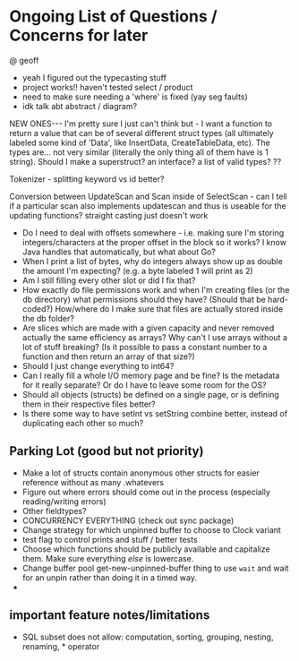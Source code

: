 # Ongoing List of Questions / Concerns for later

@ geoff

- yeah I figured out the typecasting stuff
- project works!! haven't tested select / product
- need to make sure needing a 'where' is fixed (yay seg faults)
- idk talk abt abstract / diagram?

NEW ONES---
I'm pretty sure I just can't think but - I want a function to return a value that can be of several different struct types (all ultimately labeled some kind of 'Data', like InsertData, CreateTableData, etc). The types are... not very similar (literally the only thing all of them have is 1 string). Should I make a superstruct? an interface? a list of valid types? ??

Tokenizer - splitting keyword vs id better?

Conversion between UpdateScan and Scan inside of SelectScan - can I tell if a particular scan also implements updatescan and thus is useable for the updating functions? straight casting just doesn't work

- Do I need to deal with offsets somewhere - i.e. making sure I'm storing integers/characters at the proper offset in the block so it works? I know Java handles that automatically, but what about Go?
- When I print a list of bytes, why do integers always show up as double the amount I'm expecting? (e.g. a byte labeled 1 will print as 2)
- Am I still filling every other slot or did I fix that?
- How exactly do file permissions work and when I'm creating files (or the db directory) what permissions should they have? (Should that be hard-coded?) How/where do I make sure that files are actually stored inside the db folder?
- Are slices which are made with a given capacity and never removed actually the same efficiency as arrays? Why can't I use arrays without a lot of stuff breaking? (Is it possible to pass a constant number to a function and then return an array of that size?)
- Should I just change everything to int64?
- Can I really fill a whole I/O memory page and be fine? Is the metadata for it really separate? Or do I have to leave some room for the OS?
- Should all objects (structs) be defined on a single page, or is defining them in their respective files better?
- Is there some way to have setInt vs setString combine better, instead of duplicating each other so much?

## Parking Lot (good but not priority)

- Make a lot of structs contain anonymous other structs for easier reference without as many .whatevers
- Figure out where errors should come out in the process (especially reading/writing errors)
- Other fieldtypes?
- CONCURRENCY EVERYTHING (check out sync package)
- Change strategy for which unpinned buffer to choose to Clock variant
- test flag to control prints and stuff / better tests
- Choose which functions should be publicly available and capitalize them. Make sure everything _else_ is lowercase.
- Change buffer pool get-new-unpinned-buffer thing to use `wait` and wait for an unpin rather than doing it in a timed way.
-

## important feature notes/limitations

- SQL subset does not allow: computation, sorting, grouping, nesting, renaming, \* operator

